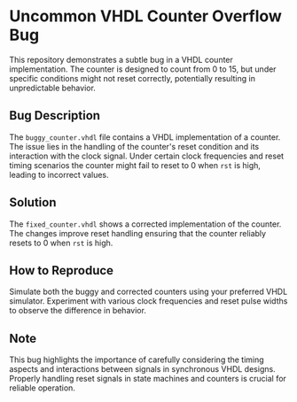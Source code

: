 # Uncommon VHDL Counter Overflow Bug
This repository demonstrates a subtle bug in a VHDL counter implementation. The counter is designed to count from 0 to 15, but under specific conditions might not reset correctly, potentially resulting in unpredictable behavior.

## Bug Description
The `buggy_counter.vhdl` file contains a VHDL implementation of a counter.  The issue lies in the handling of the counter's reset condition and its interaction with the clock signal.  Under certain clock frequencies and reset timing scenarios the counter might fail to reset to 0 when `rst` is high, leading to incorrect values. 

## Solution
The `fixed_counter.vhdl` shows a corrected implementation of the counter.  The changes improve reset handling ensuring that the counter reliably resets to 0 when `rst` is high. 

## How to Reproduce
Simulate both the buggy and corrected counters using your preferred VHDL simulator.  Experiment with various clock frequencies and reset pulse widths to observe the difference in behavior.

## Note
This bug highlights the importance of carefully considering the timing aspects and interactions between signals in synchronous VHDL designs.  Properly handling reset signals in state machines and counters is crucial for reliable operation.
